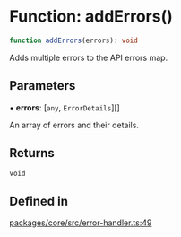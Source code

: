# Function: addErrors()

```ts
function addErrors(errors): void
```

Adds multiple errors to the API errors map.

## Parameters

• **errors**: [`any`, `ErrorDetails`][]

An array of errors and their details.

## Returns

`void`

## Defined in

[packages/core/src/error-handler.ts:49](https://github.com/vramework/vramework/blob/effbb4c429219b23928f1b1f0fcdb2fd3899355c/packages/core/src/error-handler.ts#L49)
